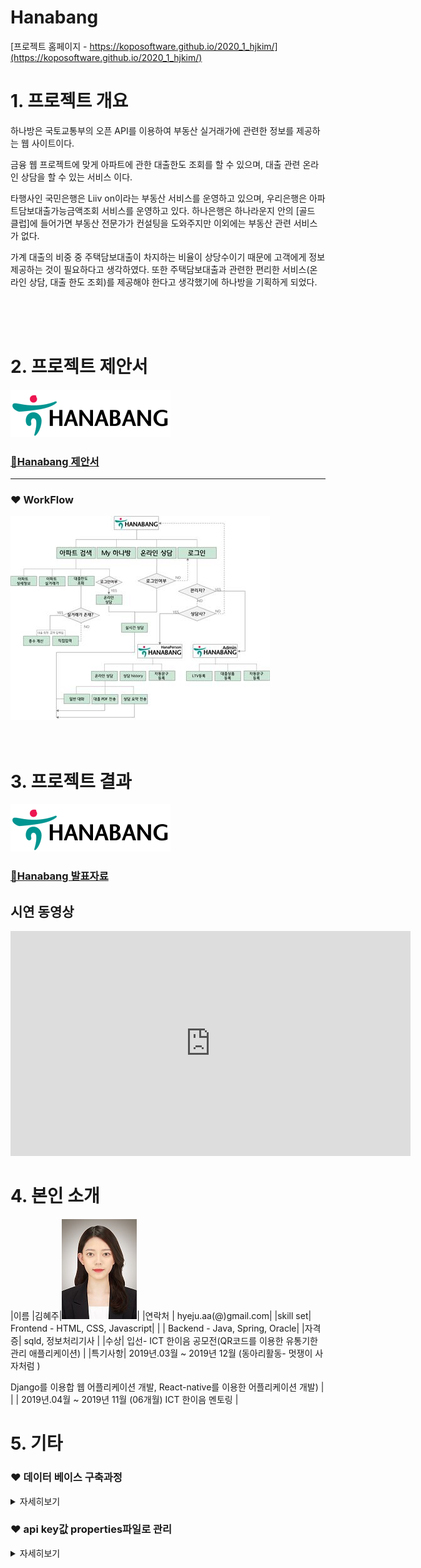 # Hanabang

[프로젝트 홈페이지 - https://koposoftware.github.io/2020_1_hjkim/](https://koposoftware.github.io/2020_1_hjkim/)

# 1. 프로젝트 개요

 하나방은 국토교통부의 오픈 API를 이용하여 부동산 실거래가에 관련한 정보를 제공하는 웹 사이트이다. 
 
 금융 웹 프로젝트에 맞게 아파트에 관한 대출한도 조회를 할 수 있으며, 대출 관련 온라인 상담을 할 수 있는 서비스 이다. 


 타행사인 국민은행은 Liiv on이라는 부동산 서비스를 운영하고 있으며, 우리은행은 아파트담보대출가능금액조회 서비스를 운영하고 있다. 
 하나은행은 하나라운지 안의 [골드 클럽]에 들어가면 부동산 전문가가 컨설팅을 도와주지만 이외에는 부동산 관련 서비스가 없다.


 가계 대출의 비중 중 주택담보대출이 차지하는 비율이 상당수이기 때문에 고객에게 정보 제공하는 것이 필요하다고 생각하였다. 
 또한 주택담보대출과 관련한 편리한 서비스(온라인 상담, 대출 한도 조회)를 제공해야 한다고 생각했기에 하나방을 기획하게 되었다.

<br>
<br>
<br>

# 2. 프로젝트 제안서
<img src="./githubimg/hanabang-logo.png"/> <br> 
### [🤩Hanabang 제안서](./gitDoc/제안서.pptx) <br> <hr>
### ❤ WorkFlow <br>
   <img src="./githubimg/workflow.jpg"/>
<br>
<br>
<br>
   
# 3. 프로젝트 결과

<img src="./githubimg/hanabang-logo.png"/> <br> 
### [🤩Hanabang 발표자료](./gitDoc/최종프로젝트발표.pptx) <br>

## 시연 동영상 

   <iframe id="ytplayer" type="text/html" width="640" height="360" src="https://www.youtube.com/embed/wZgTAmqRRF4" frameborder="0"></iframe>

# 4. 본인 소개

|이름 |김혜주|![properties5](./githubimg/김혜주.jpg)|
|연락처 | hyeju.aa(@)gmail.com|
|skill set| Frontend - HTML, CSS, Javascript|
| | Backend - Java, Spring, Oracle|
|자격증| sqld, 정보처리기사 |
|수상| 입선- ICT 한이음 공모전(QR코드를 이용한 유통기한 관리 애플리케이션) | 
|특기사항| 2019년.03월 ~ 2019년 12월 (동아리활동- 멋쟁이 사자처럼 )

Django를 이용합 웹 어플리케이션 개발, React-native를 이용한 어플리케이션 개발) | 
|       | 2019년.04월 ~ 2019년 11월 (06개월) ICT 한이음 멘토링 |

# 5. 기타

### ❤ 데이터 베이스 구축과정
<details>
  <summary style="">
     자세히보기
  </summary>
<div markdown="1">

> ## ✔개발환경
>  - python, jupyther notebook

 ## 😎아파트 기본정보
```python
import urllib.request
from bs4 import BeautifulSoup
import time
import pandas as pd
from pandas import DataFrame as df
import openpyxl

def getaptdata(loadCode):
    key = "-"
    url = "http://apis.data.go.kr/1611000/AptListService/getLegaldongAptList?bjdCode="+loadCode+"&serviceKey="+key
    try:
        f = urllib.request.urlopen(url)
    except Exception as e:
        print('Fail ' + str(e))
        time.sleep(100)
        f = urllib.request.urlopen(url)


    aptxml = f.read().decode("utf8")
    f.close()
    soup = BeautifulSoup(aptxml, "lxml")
    aptdata = []
    for item in soup.find_all("item"):
        aptdataAll = [loadCode, item.find("kaptcode").get_text(), item.find("kaptname").get_text()]
        aptdata.append(aptdataAll)
        print(aptdata)
    return(aptdata)

apt = []
wb = openpyxl.load_workbook('C:/Lecture/프로젝트/최종프로젝트/데이터베이스구축/법정동코드.xlsx')
ws = wb['법정동코드 전체자료']
print("test")
cells = ws['A2':'A20525']

workbook = openpyxl.Workbook()
sheet = workbook.active
sheet.append(["bjdCode", "kaptCode","kaptName"])
for row in cells :
    for cell in row:
        print(cell.value)
        test = getaptdata(str(cell.value))
        if test :
            for x,y,z in test :
                check = [x,y,z]
                print(check)
                sheet.append(check)
            workbook.save('C:/Lecture/프로젝트/최종프로젝트/데이터베이스구축/아파트기본정보.xlsx')
print("finish")
```

   
## 😎아파트 상세정보

```python  
import urllib.request
from bs4 import BeautifulSoup
import time
import pandas as pd
from pandas import DataFrame as df
import openpyxl

def getaptdata(kaptCode):
    key = "openAPI KEY"
    url = "http://apis.data.go.kr/1611000/AptBasisInfoService/getAphusBassInfo?kaptCode="+kaptCode+"&serviceKey="+key
    try:
        f = urllib.request.urlopen(url)
    except Exception as e:
        print('Fail ' + str(e))
        time.sleep(100)
        f = urllib.request.urlopen(url)


    aptxml = f.read().decode("utf8")
    f.close()
    soup = BeautifulSoup(aptxml, "lxml")
    item = soup.find("item")
    aptdataAll = []
    aptSearch = ["bjdcode", "codehallnm", "codeheatnm", "codesalenm","hocnt", "kaptacompany", "kaptaddr", "kaptbcompany"
                 , "kaptcode", "kaptdongcnt", "kaptfax", "kaptmarea", "kaptmparea_135", "kaptmparea_136", "kaptmparea_60"
                 , "kaptmparea_85", "kaptname", "kapttarea", "kaptdacnt", "privarea", "kapturl", "dorojuso", "codeaptnm"
                 , "codemgrnm", "kapttel", "kaptusedate"]

    for aptOne in aptSearch :
        try:
            aptdataAll.append(item.find(aptOne).get_text())
        except AttributeError as e:
            aptdataAll.append('-')
            pass


    return(aptdataAll)

apt = []
wb = openpyxl.load_workbook('C:/Lecture/프로젝트/최종프로젝트/데이터베이스구축/2.아파트기본정보.xlsx')
ws = wb['Sheet']
cells = ws['B2':'B11340']

workbook = openpyxl.Workbook()
sheet = workbook.active
sheet.append(["bjdcode", "codehallnm" ,"codeheatnm" 
              ,"codesalenm","hocnt"
              ,"kaptacompany","kaptaddr","kaptbcompany", "kaptcode","kaptdongcnt","kaptfax",
              "kaptmarea","kaptmparea_135","kaptmparea_136","kaptmparea_60",
              "kaptmparea_85","kaptname","kapttarea","kaptdacnt","privarea",
              "kapturl","dorojuso","codeaptnm","codemgrnm","kapttel","kaptusedate"])

for row in cells :
    for cell in row:
        aptInfoAll = getaptdata(str(cell.value))
        if aptInfoAll :
            print(aptInfoAll)
            sheet.append(aptInfoAll)
            workbook.save('C:/Lecture/프로젝트/최종프로젝트/데이터베이스구축/아파트상세정보.xlsx')
```

## 😎아파트 LAT LNG
```python
# 아파트 상세 정보 출력 코드
import urllib.request
from bs4 import BeautifulSoup
import time
import pandas as pd
from pandas import DataFrame as df
import openpyxl

def getLatLng(addr) :
    url = 'https://dapi.kakao.com/v2/local/search/address.json?query=' + addr
    headers = {"Authorization": "KakaoAK 354135ccdb89653ab5ecb933d96d903a"}
    global latlng
    try:
        result = json.loads(str(requests.get(url, headers=headers).text))
        latlng = []

    except Exception as e:
        print('Fail ' + str(e))
        time.sleep(100)
        result = json.loads(str(requests.get(url, headers=headers).text))
    try:
        match_first = result['documents'][0]['address']
        latlng =[float(match_first['y']), float(match_first['x'])]
    except IndexError as e:
        latlng=['-','-']
        
    return latlng

apt = []
wb = openpyxl.load_workbook('C:/Lecture/프로젝트/최종프로젝트/데이터베이스구축/3.아파트상세정보.xlsx')
ws = wb['Sheet']
cells = ws['B2':'G11340']

workbook = openpyxl.Workbook()
sheet = workbook.active
sheet.append(["lat","lan"])

latlngSave=""
for row in cells :
    for cell in row:
        print(cell.value)
        latlngSave = getLatLng(str(cell.value))
        if latlngSave :
            sheet.append(latlngSave)
            workbook.save('C:/Lecture/프로젝트/최종프로젝트/데이터베이스구축/아파트상세정보-위경도.xlsx')
print("finish")
```

</div>
</details>

### ❤ api key값 properties파일로 관리
<details>
   <summary style="">
      자세히보기
   </summary>
 <div markdown="1">
   
#### 1. properties파일을 만든다. __[src/main/resources/config/properties/key.properties]__
&nbsp; ![properties1](./githubimg/properties1.png) <br>
&nbsp; __[key.properties]파일 내부__ <br>
&nbsp; ![properties2](./githubimg/properties2.png)

#### 2. spring-mvc 파일을 수정한다. __[src/main/resources/config/spring/spring-mvc.xml]__
&nbsp; ![properties3](./githubimg/properties3.png)

#### 3. Properties안에 들어있는 값을 사용하려는 jsp의 상단에 taglib 추가한다. 
&nbsp; ![properties4](./githubimg/properties4.png)

#### 4. 다음과 같이 사용하려는 위치에서 <spring:eval></spring:eval>을 사용한다.
&nbsp; ![properties5](./githubimg/properties5.png)
&nbsp; or
&nbsp; ![properties6](./githubimg/properties6.png)

</div>
</details>
